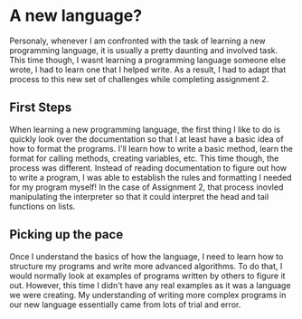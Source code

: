 # A new language?
Personaly, whenever I am confronted with the task of learning a new programming language, it is usually a pretty daunting and involved task. This time though, I wasnt learning
a programming language someone else wrote, I had to learn one that I helped write. As a result, I had to adapt that process to this new set of challenges while completing assignment 2.

## First Steps
When learning a new programming language, the first thing I like to do is quickly look over the documentation so that I at least have a basic idea of how to format the programs.
I'll learn how to write a basic method, learn the format for calling methods, creating variables, etc. This time though, the process was different. Instead of reading documentation
to figure out how to write a program, I was able to establish the rules and formatting I needed for my program myself! In the case of Assignment 2, that process inovled manipulating
the interpreter so that it could interpret the head and tail functions on lists.

## Picking up the pace
Once I understand the basics of how the language, I need to learn how to structure my programs and write more advanced algorithms. To do that, I would normally look at examples of programs
written by others to figure it out. However, this time I didn't have any real examples as it was a language we were creating. My understanding of writing more complex programs in our new language
essentially came from lots of trial and error.
